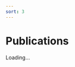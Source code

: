 ```yaml
---
sort: 3
---
```


# Publications

<!-- [Publications](https://thangckt.github.io/cv/publications) -->

Loading... 

<!-- <meta http-equiv="refresh" content="0; url=https://thangckt.github.io/cv/publications"/>  -->



